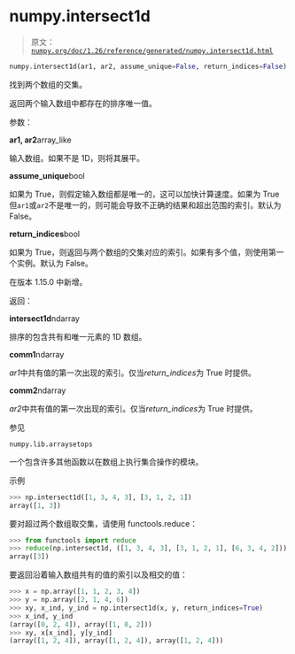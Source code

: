 # numpy.intersect1d

> 原文：[`numpy.org/doc/1.26/reference/generated/numpy.intersect1d.html`](https://numpy.org/doc/1.26/reference/generated/numpy.intersect1d.html)

```py
numpy.intersect1d(ar1, ar2, assume_unique=False, return_indices=False)
```

找到两个数组的交集。

返回两个输入数组中都存在的排序唯一值。

参数：

**ar1, ar2**array_like

输入数组。如果不是 1D，则将其展平。

**assume_unique**bool

如果为 True，则假定输入数组都是唯一的，这可以加快计算速度。如果为 True 但`ar1`或`ar2`不是唯一的，则可能会导致不正确的结果和超出范围的索引。默认为 False。

**return_indices**bool

如果为 True，则返回与两个数组的交集对应的索引。如果有多个值，则使用第一个实例。默认为 False。

在版本 1.15.0 中新增。 

返回：

**intersect1d**ndarray

排序的包含共有和唯一元素的 1D 数组。

**comm1**ndarray

*ar1*中共有值的第一次出现的索引。仅当*return_indices*为 True 时提供。

**comm2**ndarray

*ar2*中共有值的第一次出现的索引。仅当*return_indices*为 True 时提供。

参见

`numpy.lib.arraysetops`

一个包含许多其他函数以在数组上执行集合操作的模块。

示例

```py
>>> np.intersect1d([1, 3, 4, 3], [3, 1, 2, 1])
array([1, 3]) 
```

要对超过两个数组取交集，请使用 functools.reduce：

```py
>>> from functools import reduce
>>> reduce(np.intersect1d, ([1, 3, 4, 3], [3, 1, 2, 1], [6, 3, 4, 2]))
array([3]) 
```

要返回沿着输入数组共有的值的索引以及相交的值：

```py
>>> x = np.array([1, 1, 2, 3, 4])
>>> y = np.array([2, 1, 4, 6])
>>> xy, x_ind, y_ind = np.intersect1d(x, y, return_indices=True)
>>> x_ind, y_ind
(array([0, 2, 4]), array([1, 0, 2]))
>>> xy, x[x_ind], y[y_ind]
(array([1, 2, 4]), array([1, 2, 4]), array([1, 2, 4])) 
```
